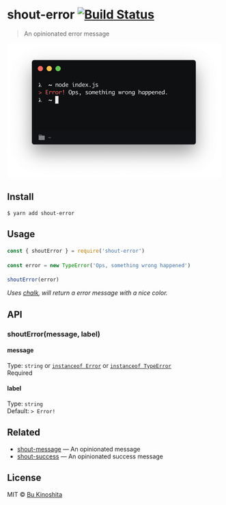 # shout-error [![Build Status](https://travis-ci.org/bukinoshita/shout-error.svg?branch=master)](https://travis-ci.org/bukinoshita/shout-error)

> An opinionated error message

<img src="demo.png" width="500" />

## Install

```
$ yarn add shout-error
```

## Usage

```js
const { shoutError } = require('shout-error')

const error = new TypeError('Ops, something wrong happened')

shoutError(error)
```

_Uses [chalk](https://github.com/chalk/chalk), will return a error message with a nice color._

## API

### shoutError(message, label)

#### message

Type: `string` or [`instanceof Error`](https://developer.mozilla.org/en-US/docs/Web/JavaScript/Reference/Global_Objects/Error) or [`instanceof TypeError`](https://developer.mozilla.org/en-US/docs/Web/JavaScript/Reference/Global_Objects/TypeError)<br>
Required

#### label

Type: `string`<br>
Default: `> Error!`

## Related

- [shout-message](https://github.com/bukinoshita/shout-message) — An opinionated message
- [shout-success](https://github.com/bukinoshita/shout-success) — An opinionated success message

## License

MIT © [Bu Kinoshita](https://bukinoshita.com)
